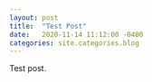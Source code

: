 ```yaml
---
layout: post
title:  "Test Post"
date:   2020-11-14 11:12:00 -0400
categories: site.categories.blog
---
```


Test post.